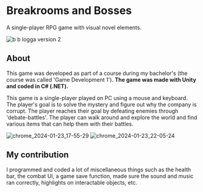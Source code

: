 # Breakrooms and Bosses

A single-player RPG game with visual novel elements.

![b b logga version 2](https://github.com/Ploxo/BreakroomsAndBosses/assets/47030482/67aeaf8b-d05a-4e34-b3fe-03f078f7ebf1)

## About

This game was developed as part of a course during my bachelor's (the course was called 'Game Development 1'). **The game was made with Unity and coded in C# (.NET).**

This game is a single-player played on PC using a mouse and keyboard. The player's goal is to solve the mystery and figure out why the company is corrupt. The player reaches their goal by defeating enemies through 'debate-battles'. The player can walk around and explore the world and find various items that can help them with their battles.

![chrome_2024-01-23_17-55-29](https://github.com/Ploxo/BreakroomsAndBosses/assets/47030482/3bdd0d38-2966-4a3f-9678-c17e0282d032)
![chrome_2024-01-23_22-05-24](https://github.com/Ploxo/BreakroomsAndBosses/assets/47030482/7abec897-60e9-4851-868f-b96fcf9ba514)

## My contribution

I programmed and coded a lot of miscellaneous things such as the health bar, the combat UI, a game save function, made sure the sound and music ran correctly, highlights on interactable objects, etc.
